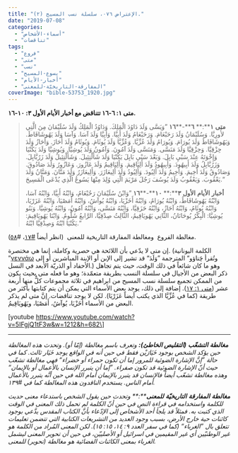 ```yaml
---
title: "الإعتراض ٠٧٦، سلسلة نسب المسيح (٢)."
date: "2019-07-08"
categories: 
  - "أسماء-الأشخاص"
  - "تناقضات"
tags: 
  - "فروع"
  - "متى"
  - "نسب"
  - "يسوع-المسيح"
  - "أخبار-الأيام"
  - "المفارقة-التاريخيّة-للمعنى"
coverImage: "bible-53753_1920.jpg"
---
```


**متى ١: ٦\-١٦ تتناقض مع أخبار الأيام الأول ٣: ١٠\-١٦.**

> **متى** **١****:** **٦****\-****١٦** ”وَيَسَّى وَلَدَ دَاوُدَ الْمَلِكَ. وَدَاوُدُ الْمَلِكُ وَلَدَ سُلَيْمَانَ مِنَ الَّتِي لأُورِيَّا. وَسُلَيْمَانُ وَلَدَ رَحَبْعَامَ. وَرَحَبْعَامُ وَلَدَ أَبِيَّا. وَأَبِيَّا وَلَدَ آسَا. وَآسَا وَلَدَ يَهُوشَافَاطَ. وَيَهُوشَافَاطُ وَلَدَ يُورَامَ. وَيُورَامُ وَلَدَ عُزِّيَّا. وَعُزِّيَّا وَلَدَ يُوثَامَ. وَيُوثَامُ وَلَدَ أَحَازَ. وَأَحَازُ وَلَدَ حِزْقِيَّا. وَحِزْقِيَّا وَلَدَ مَنَسَّى. وَمَنَسَّى وَلَدَ آمُونَ. وَآمُونُ وَلَدَ يُوشِيَّا. وَيُوشِيَّا وَلَدَ يَكُنْيَا وَإِخْوَتَهُ عِنْدَ سَبْيِ بَابِلَ. وَبَعْدَ سَبْيِ بَابِلَ يَكُنْيَا وَلَدَ شَأَلْتِئِيلَ. وَشَأَلْتِئِيلُ وَلَدَ زَرُبَّابِلَ. وَزَرُبَّابِلُ وَلَدَ أَبِيهُودَ. وَأَبِيهُودُ وَلَدَ أَلِيَاقِيمَ. وَأَلِيَاقِيمُ وَلَدَ عَازُورَ. وَعَازُورُ وَلَدَ صَادُوقَ. وَصَادُوقُ وَلَدَ أَخِيمَ. وَأَخِيمُ وَلَدَ أَلِيُودَ. وَأَلِيُودُ وَلَدَ أَلِيعَازَرَ. وَأَلِيعَازَرُ وَلَدَ مَتَّانَ. وَمَتَّانُ وَلَدَ يَعْقُوبَ. وَيَعْقُوبُ وَلَدَ يُوسُفَ رَجُلَ مَرْيَمَ الَّتِي وُلِدَ مِنْهَا يَسُوعُ الَّذِي يُدْعَى الْمَسِيحَ.“
> 
> **أخبار** **الأيام** **الأول** **٣****:** **١٠****\-****١٦** ”وَابْنُ سُلَيْمَانَ رَحُبْعَامُ، وَابْنُهُ أَبِيَّا، وَابْنُهُ آسَا، وَابْنُهُ يَهُوشَافَاطُ، وَابْنُهُ يُورَامُ، وَابْنُهُ أَخَزْيَا، وَابْنُهُ يُوآشُ، وَابْنُهُ أَمَصْيَا، وَابْنُهُ عَزَرْيَا، وَابْنُهُ يُوثَامُ، وَابْنُهُ آحَازُ، وَابْنُهُ حَزَقِيَّا، وَابْنُهُ مَنَسَّى، وَابْنُهُ آمُونُ، وَابْنُهُ يُوشِيَّا. وَبَنُو يُوشِيَّا: الْبِكْرُ يُوحَانَانُ، الثَّانِي يَهُويَاقِيمُ، الثَّالِثُ صِدْقِيَّا، الرَّابعُ شَلُّومُ. وَابْنَا يَهُويَاقِيمَ: يَكُنْيَا ابْنُهُ وَصِدْقِيَّا ابْنُهُ.“

مغالطة الفروع  ومغالطة المفارقة التاريخية للمعنى  (انظر أيضاً [#](http://apologitic.com/2019/02/20/objection017/)[١٧](http://apologitic.com/2019/02/20/objection017/)، #[٥٨](http://apologitic.com/2019/04/01/objection058/)).

إن متى لا يدّعي بأن اللائحة هي حصرية وكاملة، إنما هي مختصرة. (الكلمة اليونانية ”[γεννάω](https://www.blueletterbible.org/lang/lexicon/lexicon.cfm?Strongs=G1080&t=KJV) وتُقرأ چَناؤو“ المترجمة ”وَلَدَ“ قد تشير إلى الإبن أو الإبنة المباشرين أو إلى الأحفاد أو الذريّة الأبعد في النسل.) وهو ما كان شائعاً في ذلك الوقت، حيث يتم تجاهل ذكر البعض من الأجيال في سلسلة النسب بطريقة متعمّدة؛ وهو ما فعله متى بحيث يكون من الممكن تجميع سلسلة نسب المسيح من ابراهيم في ثلاثة مجموعات كلٌّ منها أربعة عشر ([متى ١: ١٧](https://biblia.com/books/ar-vandyke/Mt1.1)). إضافة إلى ذلك، يوجد بعض الأسماء التي يمكن أن يتم كتابتها بأكثر من طريقة (كما في عُزِّيَّا الذي يكتب أيضاً عَزَرْيَا). لكن لا يوجد تناقضات. إنَّ متى لم يذكر البعض من الأسماء أَخَزْيَا، يُوآشُ، أَمَصْيَا، ويَهُويَاقِيمُ.

\[youtube https://www.youtube.com/watch?v=5IFgjQ1tF3w&w=1212&h=682\]

* * *

_**مغالطة** **التشعّب** **(****التقليص** **الخاطئ****):** وتعرف باسم مغالطة (إمّا أو). وتحدث هذه المغالطة حين يؤكد الشخص بوجود خَيَارَيْن فقط في حين أنه في الواقع يوجد خَيَار ثالث. كما في حالة ”إنَّ الإشارة الضوئية للمرور إما أن تكون حمراء أو خضراء“ فهي مغالطة تشعّب حيث أنّ الإشارة الضوئية قد تكون صفراء. ”إما أن يتبرر الإنسان بالأعمال أو بالإيمان“ وهذه مغالطة تشعّب أيضاً فالإنسان قد يتبرر بالإيمان أمام الله في حين أنَّه يتبرر بالأعمال أمام الناس. يستخدم الناقدون هذه المغالطة كما في #١٣٩._

_**مغالطة** **المفارقة** **التاريخيّة** **للمعنى****:** وتحدث حين يقول الشخص باستدعاء معنى حديث للكلمة واستخدامه في قراءة النص في حين أنّ الكلمة لم تحمل ذلك المعنى في الوقت الذي كتبت به. فمثلاً قد يلجأ أحد الأشخاص إلى الإدّعاء بأنَّ الكتاب المقدس يدَّعي بوجود كائنات حية خارج الأرض، بسبب وجود العديد من التشريعات الكتابية التي تتضمن تعليمات تتعلق بال ”الغرباء“ (كما في سفر العدد ٩: ١٤، ١٥: ١٥). لكن المعنى المُراد من الكلمة هو غير الوطنيّين أي غير المقيمين في اسرائيل أو الأصلييّن، في حين أن تحوير المعنى ليشمل الغرباء بمعنى الكائنات الفضائية هو مغالطة (تحوير) للمعنى._
